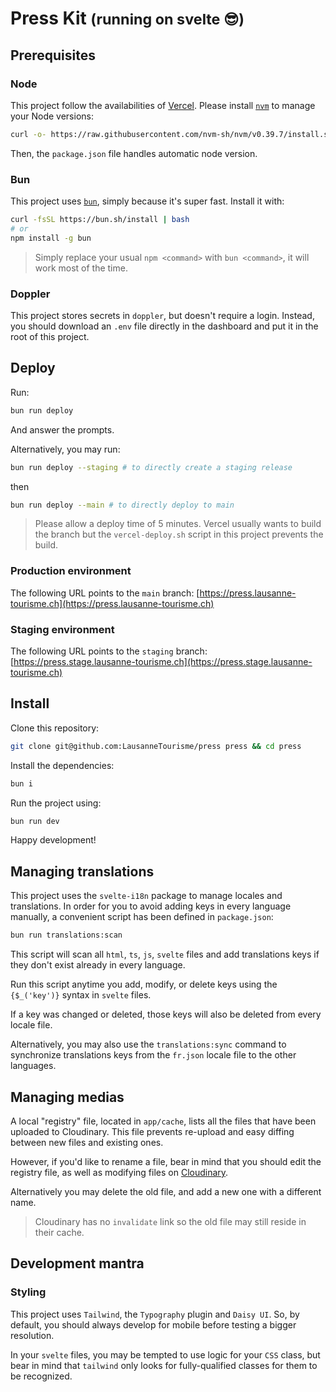 # Press Kit <small>(running on svelte 😎)</small>

## Prerequisites

### Node

This project follow the availabilities of [Vercel](https://vercel.com/docs/functions/runtimes/node-js/node-js-versions).
Please install [`nvm`](https://github.com/nvm-sh/nvm) to manage your Node versions:

```bash
curl -o- https://raw.githubusercontent.com/nvm-sh/nvm/v0.39.7/install.sh | bash
```

Then, the `package.json` file handles automatic node version.

### Bun

This project uses [`bun`](https://bun.sh/), simply because it's super fast. Install it with:
```bash
curl -fsSL https://bun.sh/install | bash
# or
npm install -g bun
```

> Simply replace your usual `npm <command>` with `bun <command>`, it will work most of the time.

### Doppler

This project stores secrets in `doppler`, but doesn't require a login. Instead, you should download an `.env` file directly in the dashboard and put it in the root of this project.

## Deploy

Run:
```bash
bun run deploy
```

And answer the prompts.

Alternatively, you may run:
```bash
bun run deploy --staging # to directly create a staging release
```
then
```bash
bun run deploy --main # to directly deploy to main
```

> Please allow a deploy time of 5 minutes. Vercel usually wants to build the <develop> branch but the `vercel-deploy.sh` script in this project prevents the build.

### Production environment
The following URL points to the `main` branch: [https://press.lausanne-tourisme.ch](https://press.lausanne-tourisme.ch)

### Staging environment
The following URL points to the `staging` branch: [https://press.stage.lausanne-tourisme.ch](https://press.stage.lausanne-tourisme.ch)

## Install

Clone this repository:

```bash
git clone git@github.com:LausanneTourisme/press press && cd press
```

Install the dependencies:

```bash
bun i
```

Run the project using:
```bash
bun run dev
```

Happy development!

## Managing translations

This project uses the `svelte-i18n` package to manage locales and translations.
In order for you to avoid adding keys in every language manually, a convenient script has been defined in `package.json`:

```bash
bun run translations:scan
```

This script will scan all `html`, `ts`, `js`, `svelte` files and add translations keys if they don't exist already in every language.

Run this script anytime you add, modify, or delete keys using the `{$_('key')}` syntax in `svelte` files.

If a key was changed or deleted, those keys will also be deleted from every locale file.

Alternatively, you may also use the `translations:sync` command to synchronize translations keys from the `fr.json` locale file to the other languages.

## Managing medias

A local "registry" file, located in `app/cache`, lists all the files that have been uploaded to Cloudinary. This file prevents re-upload and easy diffing between new files and existing ones.

However, if you'd like to rename a file, bear in mind that you should edit the registry file, as well as modifying files on [Cloudinary](https://www.cloudinary.com/console).

Alternatively you may delete the old file, and add a new one with a different name.

> Cloudinary has no `invalidate` link so the old file may still reside in their cache.

## Development mantra

### Styling

This project uses `Tailwind`, the `Typography` plugin and `Daisy UI`. So, by default, you should always develop for mobile before testing a bigger resolution.

In your `svelte` files, you may be tempted to use logic for your `CSS` class, but bear in mind that `tailwind` only looks for fully-qualified classes for them to be recognized.